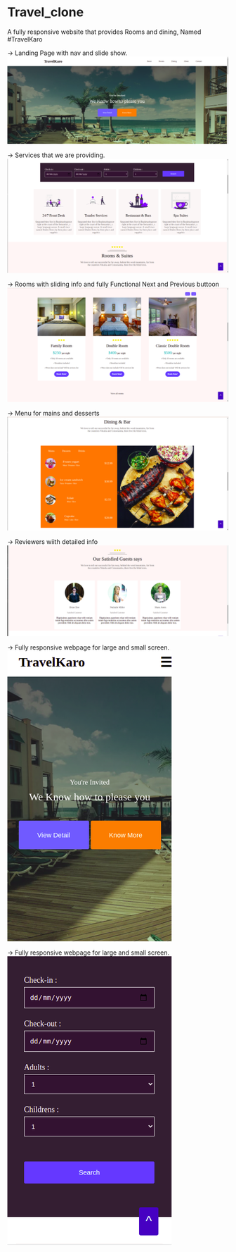 # Travel_clone
A fully responsive website that provides Rooms and dining, Named #TravelKaro

-> Landing Page with nav and slide show.
![alt text](screenShots/screenshot01.png "Landing Page with nav and slide show.")

-> Services that we are providing.
![alt text](screenShots/screenshot02.png "Landing Page with nav and slide show.")

-> Rooms with sliding info and fully Functional Next and Previous buttoon
![alt text](screenShots/screenshot03.png "Landing Page with nav and slide show.")

-> Menu for mains and desserts
![alt text](screenShots/screenshot04.png "Landing Page with nav and slide show.")

-> Reviewers wiith detailed info 
![alt text](screenShots/screenshot05.png "Landing Page with nav and slide show.")

-> Fully responsive webpage for large and small screen.
![alt text](screenShots/screenshot06.png "Landing Page with nav and slide show.")

-> Fully responsive webpage for large and small screen.
![alt text](screenShots/screenshot07.png "Landing Page with nav and slide show.")
